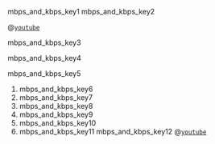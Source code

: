 mbps_and_kbps_key1
mbps_and_kbps_key2


@[`youtube`](hdIhkwJgh7g)

mbps_and_kbps_key3


mbps_and_kbps_key4


mbps_and_kbps_key5
1. mbps_and_kbps_key6
2. mbps_and_kbps_key7
3. mbps_and_kbps_key8
4. mbps_and_kbps_key9
5. mbps_and_kbps_key10
6. mbps_and_kbps_key11
mbps_and_kbps_key12
@[`youtube`](E9o2FlF1P5A)